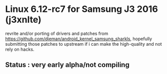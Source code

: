 # Linux 6.12-rc7 for Samsung J3 2016 (j3xnlte)
revrite and/or porting of drivers and patches from https://github.com/djeman/android_kernel_samsung_sharkls, hopefully submitting those patches to upstream if i can make the high-quality and not rely on hacks.
## Status : very early alpha/not compiling
